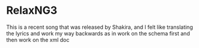 # RelaxNG3
This is a recent song that was released by Shakira, and I felt like translating the lyrics and work my way backwards as in work on the schema first and then work on the xml doc
